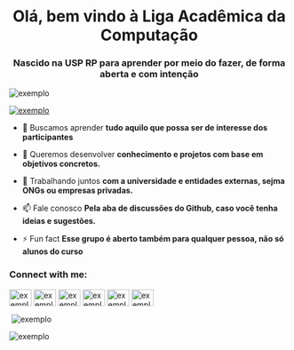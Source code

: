 <h1 align="center">Olá, bem vindo à Liga Acadêmica da Computação</h1>
<h3 align="center">Nascido na USP RP para aprender por meio do fazer, de forma aberta e com intenção</h3>

<p align="left"> <img src="https://komarev.com/ghpvc/?username=exemplo&label=Profile%20views&color=0e75b6&style=flat" alt="exemplo" /> </p>

<p align="left"> <a href="https://github.com/ryo-ma/github-profile-trophy"><img src="https://github-profile-trophy.vercel.app/?username=exemplo" alt="exemplo" /></a> </p>

- 🔭 Buscamos aprender **tudo aquilo que possa ser de interesse dos participantes**

- 🌱 Queremos desenvolver **conhecimento e projetos com base em objetivos concretos.**

- 🤝 Trabalhando juntos **com a universidade e entidades externas, sejma ONGs ou empresas privadas.**

- 📫 Fale conosco **Pela aba de discussões do Github, caso você tenha ideias e sugestões.**

- ⚡ Fun fact **Esse grupo é aberto também para qualquer pessoa, não só alunos do curso**

<h3 align="left">Connect with me:</h3>
<p align="left">
<a href="https://codepen.io/exemplo" target="blank"><img align="center" src="https://raw.githubusercontent.com/rahuldkjain/github-profile-readme-generator/master/src/images/icons/Social/codepen.svg" alt="exemplo" height="30" width="40" /></a>
<a href="https://dev.to/exemplo" target="blank"><img align="center" src="https://raw.githubusercontent.com/rahuldkjain/github-profile-readme-generator/master/src/images/icons/Social/devto.svg" alt="exemplo" height="30" width="40" /></a>
<a href="https://linkedin.com/in/exemplo" target="blank"><img align="center" src="https://raw.githubusercontent.com/rahuldkjain/github-profile-readme-generator/master/src/images/icons/Social/linked-in-alt.svg" alt="exemplo" height="30" width="40" /></a>
<a href="https://instagram.com/exemplo" target="blank"><img align="center" src="https://raw.githubusercontent.com/rahuldkjain/github-profile-readme-generator/master/src/images/icons/Social/instagram.svg" alt="exemplo" height="30" width="40" /></a>
<a href="https://www.youtube.com/c/exemplo" target="blank"><img align="center" src="https://raw.githubusercontent.com/rahuldkjain/github-profile-readme-generator/master/src/images/icons/Social/youtube.svg" alt="exemplo" height="30" width="40" /></a>
<a href="/exemplo" target="blank"><img align="center" src="https://raw.githubusercontent.com/rahuldkjain/github-profile-readme-generator/master/src/images/icons/Social/rss.svg" alt="exemplo" height="30" width="40" /></a>
</p>

<p>&nbsp;<img align="center" src="https://github-readme-stats.vercel.app/api?username=exemplo&show_icons=true&locale=en" alt="exemplo" /></p>

<p><img align="center" src="https://github-readme-streak-stats.herokuapp.com/?user=exemplo&" alt="exemplo" /></p>

